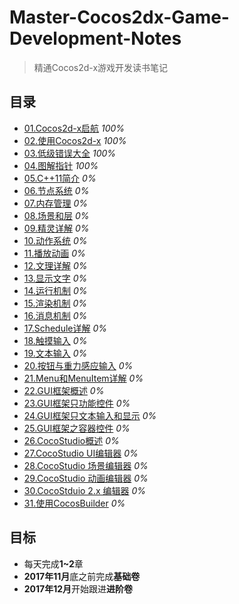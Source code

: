 # Master-Cocos2dx-Game-Development-Notes
> 精通Cocos2d-x游戏开发读书笔记

## 目录
- [01.Cocos2d-x启航](./01.Cocos2d-x启航.md) *100%*
- [02.使用Cocos2d-x](./02.使用Cocos2d-x.md) *100%*
- [03.低级错误大全](./03.低级错误大全.md) *100%*
- [04.图解指针](./04.图解指针.md) *100%*
- [05.C++11简介](./05.C++11简介.md) *0%*
- [06.节点系统](./06.节点系统.md) *0%*
- [07.内存管理](./07.内存管理.md) *0%*
- [08.场景和层](./08.场景和层.md) *0%*
- [09.精灵详解](./09.精灵详解.md) *0%*
- [10.动作系统](./10.动作系统.md) *0%*
- [11.播放动画](./11.播放动画.md) *0%*
- [12.文理详解](./12.文理详解.md) *0%*
- [13.显示文字](./13.显示文字.md) *0%*
- [14.运行机制](./14.运行机制.md) *0%*
- [15.渲染机制](./15.渲染机制.md) *0%*
- [16.消息机制](./16.消息机制.md) *0%*
- [17.Schedule详解](./17.Schedule详解.md) *0%*
- [18.触摸输入](./18.触摸输入.md) *0%*
- [19.文本输入](./19.文本输入.md) *0%*
- [20.按钮与重力感应输入](./20.按钮与重力感应输入.md) *0%*
- [21.Menu和MenuItem详解](./21.Menu和MenuItem详解.md) *0%*
- [22.GUI框架概述](./22.GUI框架概述.md) *0%*
- [23.GUI框架只功能控件](./23.GUI框架只功能控件.md) *0%*
- [24.GUI框架只文本输入和显示](./24.GUI框架只文本输入和显示.md) *0%*
- [25.GUI框架之容器控件](./25.GUI框架之容器控件.md) *0%*
- [26.CocoStudio概述](./26.CocoStudio概述.md) *0%*
- [27.CocoStudio UI编辑器](./27.CocoStudio%20UI编辑器.md) *0%*
- [28.CocoStudio 场景编辑器](./28.CocoStudio%20场景编辑器.md) *0%*
- [29.CocoStudio 动画编辑器](./29.CocoStudio%20动画编辑器.md) *0%*
- [30.CocoStduio 2.x 编辑器](./30.CocoStduio%202.x%20编辑器.md) *0%*
- [31.使用CocosBuilder](./31.使用CocosBuilder.md) *0%*

## 目标
- 每天完成**1~2**章
- **2017年11月**底之前完成**基础卷**
- **2017年12月**开始跟进**进阶卷**